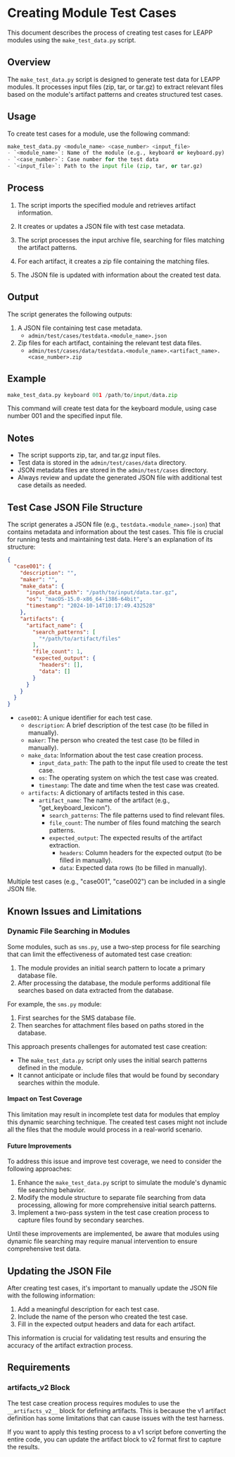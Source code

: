 # Creating Module Test Cases

This document describes the process of creating test cases for LEAPP modules using the `make_test_data.py` script.

## Overview

The `make_test_data.py` script is designed to generate test data for LEAPP modules. It processes input files (zip, tar, or tar.gz) to extract relevant files based on the module's artifact patterns and creates structured test cases.

## Usage

To create test cases for a module, use the following command:

```python 
make_test_data.py <module_name> <case_number> <input_file>
- `<module_name>`: Name of the module (e.g., keyboard or keyboard.py)
- `<case_number>`: Case number for the test data
- `<input_file>`: Path to the input file (zip, tar, or tar.gz)
```
## Process

1. The script imports the specified module and retrieves artifact information.
2. It creates or updates a JSON file with test case metadata.
3. The script processes the input archive file, searching for files matching the artifact patterns.
4. For each artifact, it creates a zip file containing the matching files.

5. The JSON file is updated with information about the created test data.

## Output

The script generates the following outputs:

1. A JSON file containing test case metadata.
    - `admin/test/cases/testdata.<module_name>.json`
2. Zip files for each artifact, containing the relevant test data files.
    - `admin/test/cases/data/testdata.<module_name>.<artifact_name>.<case_number>.zip`

## Example

```python 
make_test_data.py keyboard 001 /path/to/input/data.zip
```

This command will create test data for the keyboard module, using case number 001 and the specified input file.

## Notes

- The script supports zip, tar, and tar.gz input files.
- Test data is stored in the `admin/test/cases/data` directory.
- JSON metadata files are stored in the `admin/test/cases` directory.
- Always review and update the generated JSON file with additional test case details as needed.

## Test Case JSON File Structure

The script generates a JSON file (e.g., `testdata.<module_name>.json`) that contains metadata and information about the test cases. This file is crucial for running tests and maintaining test data. Here's an explanation of its structure:

```json
{
  "case001": {
    "description": "",
    "maker": "",
    "make_data": {
      "input_data_path": "/path/to/input/data.tar.gz",
      "os": "macOS-15.0-x86_64-i386-64bit",
      "timestamp": "2024-10-14T10:17:49.432528"
    },
    "artifacts": {
      "artifact_name": {
        "search_patterns": [
          "*/path/to/artifact/files"
        ],
        "file_count": 1,
        "expected_output": {
          "headers": [],
          "data": []
        }
      }
    }
  }
}
```

- `case001`: A unique identifier for each test case.
  - `description`: A brief description of the test case (to be filled in manually).
  - `maker`: The person who created the test case (to be filled in manually).
  - `make_data`: Information about the test case creation process.
    - `input_data_path`: The path to the input file used to create the test case.
    - `os`: The operating system on which the test case was created.
    - `timestamp`: The date and time when the test case was created.
  - `artifacts`: A dictionary of artifacts tested in this case.
    - `artifact_name`: The name of the artifact (e.g., "get_keyboard_lexicon").
      - `search_patterns`: The file patterns used to find relevant files.
      - `file_count`: The number of files found matching the search patterns.
      - `expected_output`: The expected results of the artifact extraction.
        - `headers`: Column headers for the expected output (to be filled in manually).
        - `data`: Expected data rows (to be filled in manually).

Multiple test cases (e.g., "case001", "case002") can be included in a single JSON file.

## Known Issues and Limitations

### Dynamic File Searching in Modules

Some modules, such as `sms.py`, use a two-step process for file searching that can limit the effectiveness of automated test case creation:

1. The module provides an initial search pattern to locate a primary database file.
2. After processing the database, the module performs additional file searches based on data extracted from the database.

For example, the `sms.py` module:
1. First searches for the SMS database file.
2. Then searches for attachment files based on paths stored in the database.

This approach presents challenges for automated test case creation:

- The `make_test_data.py` script only uses the initial search patterns defined in the module.
- It cannot anticipate or include files that would be found by secondary searches within the module.

#### Impact on Test Coverage

This limitation may result in incomplete test data for modules that employ this dynamic searching technique. The created test cases might not include all the files that the module would process in a real-world scenario.

#### Future Improvements

To address this issue and improve test coverage, we need to consider the following approaches:

1. Enhance the `make_test_data.py` script to simulate the module's dynamic file searching behavior.
2. Modify the module structure to separate file searching from data processing, allowing for more comprehensive initial search patterns.
3. Implement a two-pass system in the test case creation process to capture files found by secondary searches.

Until these improvements are implemented, be aware that modules using dynamic file searching may require manual intervention to ensure comprehensive test data.

## Updating the JSON File

After creating test cases, it's important to manually update the JSON file with the following information:

1. Add a meaningful description for each test case.
2. Include the name of the person who created the test case.
3. Fill in the expected output headers and data for each artifact.

This information is crucial for validating test results and ensuring the accuracy of the artifact extraction process.

## Requirements

### __artifacts_v2__ Block

The test case creation process requires modules to use the `__artifacts_v2__` block for defining artifacts. This is because the v1 artifact definition has some limitations that can cause issues with the test harness.

If you want to apply this testing process to a v1 script before converting the entire code, you can update the artifact block to v2 format first to capture the results.
